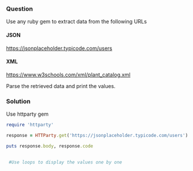 ### Question
Use any ruby gem to extract data from the following URLs

#### JSON
https://jsonplaceholder.typicode.com/users

#### XML

https://www.w3schools.com/xml/plant_catalog.xml


Parse the retrieved data and print the values.


### Solution

Use httparty gem

```ruby
require 'httparty'  

response = HTTParty.get('https://jsonplaceholder.typicode.com/users')  

puts response.body, response.code 

  
 #Use loops to display the values one by one

```